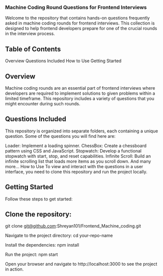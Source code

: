 ### Machine Coding Round Questions for Frontend Interviews
Welcome to the repository that contains hands-on questions frequently asked in machine coding rounds for frontend interviews. This collection is designed to help frontend developers prepare for one of the crucial rounds in the interview process.

## Table of Contents
Overview
Questions Included
How to Use
Getting Started

## Overview
Machine coding rounds are an essential part of frontend interviews where developers are required to implement solutions to given problems within a limited timeframe. This repository includes a variety of questions that you might encounter during such rounds.

## Questions Included
This repository is organized into separate folders, each containing a unique question. Some of the questions you will find here are:

Loader: Implement a loading spinner.
ChessBox: Create a chessboard pattern using CSS and JavaScript.
Stopwatch: Develop a functional stopwatch with start, stop, and reset capabilities.
Infinite Scroll: Build an infinite scrolling list that loads more items as you scroll down.
And many more...
How to Use
To view and interact with the questions in a user interface, you need to clone this repository and run the project locally.

## Getting Started
Follow these steps to get started:

## Clone the repository:


git clone git@github.com:Shreyan101/Frontend_Machine_coding.git

Navigate to the project directory:
cd your-repo-name

Install the dependencies:
npm install

Run the project:
npm start

Open your browser and navigate to http://localhost:3000 to see the project in action.


